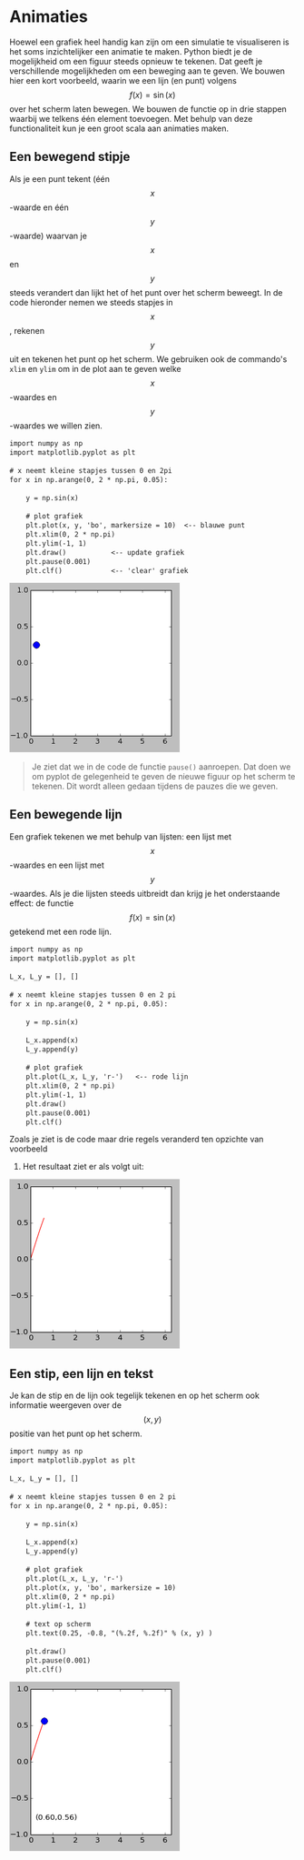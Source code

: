 # Animaties

Hoewel een grafiek heel handig kan zijn om een simulatie te visualiseren is het
soms inzichtelijker een animatie te maken. Python biedt je de mogelijkheid om
een figuur steeds opnieuw te tekenen. Dat geeft je verschillende mogelijkheden
om een beweging aan te geven. We bouwen hier een kort voorbeeld, waarin we een
lijn (en punt) volgens $$f(x)=\sin(x)$$ over het scherm laten bewegen. We bouwen
de functie op in drie stappen waarbij we telkens één element toevoegen. Met behulp
van deze functionaliteit kun je een groot scala aan animaties maken.

## Een bewegend stipje 

Als je een punt tekent (één $$x$$-waarde en één $$y$$-waarde) waarvan je $$x$$
en $$y$$ steeds verandert dan lijkt het of het punt over het scherm beweegt. In
de code hieronder nemen we steeds stapjes in $$x$$, rekenen $$y$$ uit en
tekenen het punt op het scherm. We gebruiken ook de commando's `xlim` en `ylim`
om in de plot aan te geven welke $$x$$-waardes en $$y$$-waardes we willen zien.

    import numpy as np
    import matplotlib.pyplot as plt
    
    # x neemt kleine stapjes tussen 0 en 2pi
    for x in np.arange(0, 2 * np.pi, 0.05):

        y = np.sin(x)

        # plot grafiek
        plt.plot(x, y, 'bo', markersize = 10)  <-- blauwe punt
        plt.xlim(0, 2 * np.pi)
        plt.ylim(-1, 1)
        plt.draw()           <-- update grafiek
        plt.pause(0.001)
        plt.clf()            <-- 'clear' grafiek

![](../assets/AnimationExampleSin1.gif)

> Je ziet dat we in de code de functie `pause()` aanroepen. Dat doen we om pyplot de gelegenheid te geven de nieuwe figuur op het scherm te tekenen. Dit wordt alleen gedaan tijdens de pauzes die we geven.

## Een bewegende lijn

Een grafiek tekenen we met behulp van lijsten: een lijst met $$x$$-waardes en
een lijst met $$y$$-waardes. Als je die lijsten steeds uitbreidt dan krijg je
het onderstaande effect: de functie $$f(x) = \sin(x)$$ getekend met een rode
lijn.

    import numpy as np
    import matplotlib.pyplot as plt
    
    L_x, L_y = [], []

    # x neemt kleine stapjes tussen 0 en 2 pi
    for x in np.arange(0, 2 * np.pi, 0.05):

        y = np.sin(x)

        L_x.append(x)
        L_y.append(y)

        # plot grafiek
        plt.plot(L_x, L_y, 'r-')   <-- rode lijn
        plt.xlim(0, 2 * np.pi)
        plt.ylim(-1, 1)
        plt.draw()
        plt.pause(0.001)
        plt.clf()


Zoals je ziet is de code maar drie regels veranderd ten opzichte van voorbeeld
1. Het resultaat ziet er als volgt uit:

![](../assets/AnimationExampleSin2.gif)

## Een stip, een lijn en tekst

Je kan de stip en de lijn ook tegelijk tekenen en op het scherm ook informatie
weergeven over de $$(x,y)$$ positie van het punt op het scherm.

    import numpy as np
    import matplotlib.pyplot as plt
    
    L_x, L_y = [], []

    # x neemt kleine stapjes tussen 0 en 2 pi
    for x in np.arange(0, 2 * np.pi, 0.05):

        y = np.sin(x)

        L_x.append(x)
        L_y.append(y)

        # plot grafiek
        plt.plot(L_x, L_y, 'r-')
        plt.plot(x, y, 'bo', markersize = 10)
        plt.xlim(0, 2 * np.pi)
        plt.ylim(-1, 1)

        # text op scherm
        plt.text(0.25, -0.8, "(%.2f, %.2f)" % (x, y) )

        plt.draw()
        plt.pause(0.001)
        plt.clf()

![](../assets/AnimationExampleSin3.gif)
